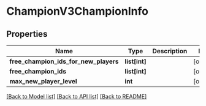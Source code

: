 # ChampionV3ChampionInfo

## Properties
Name | Type | Description | Notes
------------ | ------------- | ------------- | -------------
**free_champion_ids_for_new_players** | **list[int]** |  | [optional] 
**free_champion_ids** | **list[int]** |  | [optional] 
**max_new_player_level** | **int** |  | [optional] 

[[Back to Model list]](../README.md#documentation-for-models) [[Back to API list]](../README.md#documentation-for-api-endpoints) [[Back to README]](../README.md)


